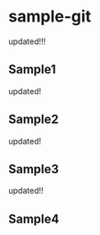 # sample-git

updated!!!

## Sample1

updated!

## Sample2

updated!

## Sample3

updated!!

## Sample4
